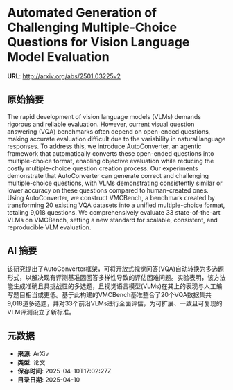 # Automated Generation of Challenging Multiple-Choice Questions for Vision Language Model Evaluation

**URL**: http://arxiv.org/abs/2501.03225v2

## 原始摘要

The rapid development of vision language models (VLMs) demands rigorous and
reliable evaluation. However, current visual question answering (VQA)
benchmarks often depend on open-ended questions, making accurate evaluation
difficult due to the variability in natural language responses. To address
this, we introduce AutoConverter, an agentic framework that automatically
converts these open-ended questions into multiple-choice format, enabling
objective evaluation while reducing the costly multiple-choice question
creation process. Our experiments demonstrate that AutoConverter can generate
correct and challenging multiple-choice questions, with VLMs demonstrating
consistently similar or lower accuracy on these questions compared to
human-created ones. Using AutoConverter, we construct VMCBench, a benchmark
created by transforming 20 existing VQA datasets into a unified multiple-choice
format, totaling 9,018 questions. We comprehensively evaluate 33
state-of-the-art VLMs on VMCBench, setting a new standard for scalable,
consistent, and reproducible VLM evaluation.


## AI 摘要

该研究提出了AutoConverter框架，可将开放式视觉问答(VQA)自动转换为多选题形式，以解决现有评测基准因回答多样性导致的评估困难问题。实验表明，该方法能生成准确且具挑战性的多选题，且视觉语言模型(VLMs)在其上的表现与人工编写题目相当或更低。基于此构建的VMCBench基准整合了20个VQA数据集共9,018道多选题，并对33个前沿VLMs进行全面评估，为可扩展、一致且可复现的VLM评测设立了新标准。

## 元数据

- **来源**: ArXiv
- **类型**: 论文
- **保存时间**: 2025-04-10T17:02:27Z
- **目录日期**: 2025-04-10
